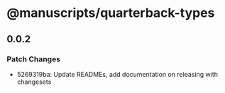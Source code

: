 # @manuscripts/quarterback-types

## 0.0.2

### Patch Changes

- 5269319ba: Update READMEs, add documentation on releasing with changesets
